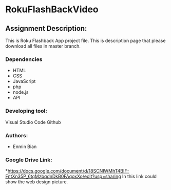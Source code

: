 # RokuFlashBackVideo


## Assignment Description:
This is Roku Flashback App project file. This is description page that please download all files in master branch.


### Dependencies
* HTML
* CSS
* JavaScript
* php
* node.js
* API

### Developing tool:
Visual Studio Code
Github

### Authors:
* Enmin Bian

### Google Drive Link:
*https://docs.google.com/document/d/18SCNIWMhT4BIF-FntXn35P_6tqMzbqdnDkB0FAqoxXo/edit?usp=sharing
In this link could show the web design picture.
